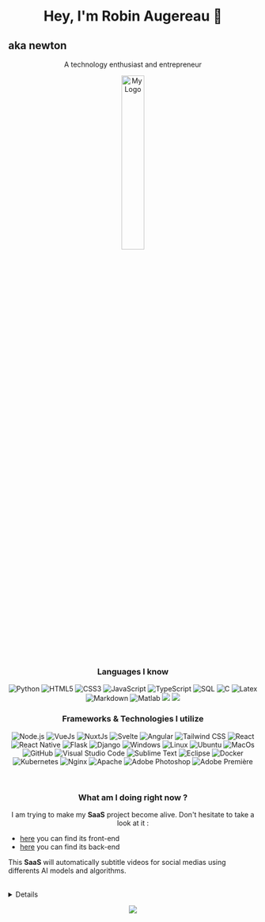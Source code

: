 <h1 align="center">Hey, I'm Robin Augereau 🧃 <br></h1>

<h2> aka newton</h2>
<p align="center">
A technology enthusiast and entrepreneur
</p>

<p align="center">
  <img width="30%" alt="My Logo" src="https://avatars.githubusercontent.com/u/102476446?s=400&u=1a9bf0ea49d11ba4c5cc74bff0a5ad7d49bd7012&v=4">
</p>

<h3 align="center">Languages I know<br></h3>

<p align="center">
  <img alt="Python" src="https://img.shields.io/badge/-Python-23272A?style=flat&logo=python">
  <img alt="HTML5" src="https://img.shields.io/badge/-HTML5-23272A?style=flat&logo=html5">
  <img alt="CSS3" src="https://img.shields.io/badge/-CSS3-23272A?style=flat&logo=css3">
  <img alt="JavaScript" src="https://img.shields.io/badge/-JavaScript-23272A?style=flat&logo=javascript">
  <img alt="TypeScript" src="https://img.shields.io/badge/-TypeScript-23272A?style=flat&logo=typescript">
  <img alt="SQL" src="https://img.shields.io/badge/-SQL-23272A?style=flat&logo=postgresql">
  <img alt="C" src="https://img.shields.io/badge/-C-23272A?style=flat&logo=c">
  <img alt="Latex" src="https://img.shields.io/badge/-Latex-23272A?style=flat&logo=latex">
  <img alt="Markdown" src="https://img.shields.io/badge/-Markdown-23272A?style=flat&logo=markdown">
  <img alt="Matlab" src="https://img.shields.io/badge/-Matlab-23272A?style=flat&logo=matlab">
  <img src="https://img.shields.io/badge/-Java-23272A?style=flat&logo=java">
  <img src="https://img.shields.io/badge/-Ada-23272A?style=flat&logo=ada">
</p>

<h3 align="center">Frameworks & Technologies I utilize<br></h3>

<p align="center">
  <img alt="Node.js" src="https://img.shields.io/badge/-Node.js-23272A?style=flat&logo=node.js">
  <img alt="VueJs" src="https://img.shields.io/badge/-Vue.js-23272A?style=flat&logo=Vue.js">
  <img alt="NuxtJs" src="https://img.shields.io/badge/-Vue.js-23272A?style=flat&logo=nuxt.js">
  <img alt="Svelte" src="https://img.shields.io/badge/-Svelte.js-23272A?style=flat&logo=svelte">
  <img alt="Angular" src="https://img.shields.io/badge/-Angular-23272A?style=flat&logo=angular">
  <img alt="Tailwind CSS" src="https://img.shields.io/badge/-Tailwind%20CSS-23272A?style=flat&logo=tailwindcss">
  <img alt="React" src="https://img.shields.io/badge/-React.js-23272A?style=flat&logo=react">
  <img alt="React Native" src="https://img.shields.io/badge/-React Native-23272A?style=flat&logo=react">
  <img alt="Flask" src="https://img.shields.io/badge/-Flask-23272A?style=flat&logo=flask">
  <img alt="Django" src="https://img.shields.io/badge/-Django-23272A?style=flat&logo=django">
  <img alt="Windows" src="https://img.shields.io/badge/-Windows-23272A?style=flat&logo=windows">
  <img alt="Linux" src="https://img.shields.io/badge/-Linux-23272A?style=flat&logo=linux">
  <img alt="Ubuntu" src="https://img.shields.io/badge/-Ubuntu-23272A?style=flat&logo=ubuntu">
  <img alt="MacOs" src="https://img.shields.io/badge/-MacOs-23272A?style=flat&logo=apple">
  <img alt="GitHub" src="https://img.shields.io/badge/-GitHub-23272A?style=flat&logo=github">
  <img alt="Visual Studio Code" src="https://img.shields.io/badge/-Visual Studio Code-23272A?style=flat&logo=visual-studio-code">
  <img alt="Sublime Text" src="https://img.shields.io/badge/-Sublime Text-23272A?style=flat&logo=sublime-text">
  <img alt="Eclipse" src="https://img.shields.io/badge/-Eclipse-23272A?style=flat&logo=eclipse">
  <img alt="Docker" src="https://img.shields.io/badge/-Docker-23272A?style=flat&logo=docker">
  <img alt="Kubernetes" src="https://img.shields.io/badge/-Kubernetes-23272A?style=flat&logo=kubernetes">
  <img alt="Nginx" src="https://img.shields.io/badge/-Nginx-23272A?style=flat&logo=nginx">
  <img alt="Apache" src="https://img.shields.io/badge/-Apache-23272A?style=flat&logo=apache">
  <img alt="Adobe Photoshop" src="https://img.shields.io/badge/-Adobe Photoshop-23272A?style=flat&logo=adobe-photoshop">
  <img alt="Adobe Première" src="https://img.shields.io/badge/-Adobe Première-23272A?style=flat&logo=adobe">
  
</p><br>

<h3 align="center">What am I doing right now ?<br></h3>

<p align="center">
  I am trying to make my <b>SaaS</b> project become alive. Don't hesitate to take a look at it : 
  
  - <a href="https://github.com/newtondotcom/yogocap-nuxt">here</a> you can find its front-end
  - <a href="https://github.com/newtondotcom/yogocap-back">here</a> you can find its back-end

  This **SaaS** will automatically subtitle videos for social medias using differents AI models and algorithms. 
</p><br>

<!-- 
<h3 align="center">Projects for 2021<br></h3>

<p align="center">
  <b>•</b> Make a branch of the Pterodactyl panel & wings to fix all of the issues, add more features, and have a better frontend.<br><br>
  <b>•</b> Develop multiple versatile & intricate open-source applications.
</p><br>
--->
<!-- 
<p align="center">
<img width="60%" alt="GitHub Stats" src="https://github-readme-stats.vercel.app/api?username=newtondotcom&show_icons=true&hide_border=true&line_height=25&title_color=6da860&icon_color=6da860&show_owner=true">
</p>
--->
  
<details>
<p align="center">
  <a href="https://github.com/newtondotcom">
    <img src="http://github-profile-summary-cards.vercel.app/api/cards/profile-details?username=newtondotcom&theme=transparent" />
  </a>
  <a href="https://github.com/newtondotcom">
    <img src="https://github-readme-streak-stats.herokuapp.com/?user=newtondotcom&hide_border=true&card_width=338&theme=transparent" />
  </a>
  <a href="https://github.com/newtondotcom">
    <img src="http://github-profile-summary-cards.vercel.app/api/cards/stats?username=newtondotcom&theme=transparent" />
  </a>
</p>
</details>

<p align="center">
  <a href="https://github.com/newtondotcom">
    <img src="https://komarev.com/ghpvc/?username=newtondotcom&color=blue&style=flat" />
  </a>
</p>
